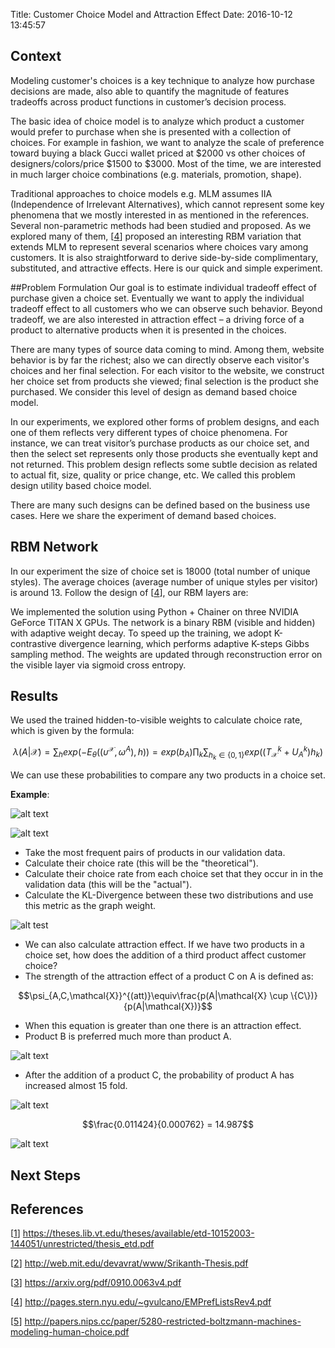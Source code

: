 Title: Customer Choice Model and Attraction Effect
Date: 2016-10-12 13:45:57

## Context
Modeling customer's choices is a key technique to analyze how purchase decisions are made, also able to quantify the magnitude of features tradeoffs across product functions in customer’s decision process.

The basic idea of choice model is to analyze which product a customer would prefer to purchase when she is presented with a collection of choices. For example in fashion, we want to analyze the scale of preference toward buying a black Gucci wallet priced at $2000 vs other choices of designers/colors/price $1500 to $3000. Most of the time, we are interested in much larger choice combinations (e.g. materials, promotion, shape). 

Traditional approaches to choice models e.g. MLM assumes IIA (Independence of Irrelevant Alternatives), which cannot represent some key phenomena that we mostly interested in as mentioned in the references. Several non-parametric methods had been studied and proposed. As we explored many of them, [[4]] proposed an interesting RBM variation that extends MLM to represent several scenarios where choices vary among customers. It is also straightforward to derive side-by-side complimentary, substituted, and attractive effects. Here is our quick and simple experiment.

##Problem Formulation
Our goal is to estimate individual tradeoff effect of purchase given a choice set. Eventually we want to apply the individual tradeoff effect to all customers who we can observe such behavior. Beyond tradeoff, we are also interested in attraction effect – a driving force of a product to alternative products when it is presented in the choices. 

There are many types of source data coming to mind. Among them, website behavior is by far the richest; also we can directly observe each visitor's choices and her final selection. For each visitor to the website, we construct her choice set from products she viewed; final selection is the product she purchased. We consider this level of design as demand based choice model. 

In our experiments, we explored other forms of problem designs, and each one of them reflects very different types of choice phenomena. For instance, we can treat visitor’s purchase products as our choice set, and then the select set represents only those products she eventually kept and not returned. This problem design reflects some subtle decision as related to actual fit, size, quality or price change, etc. We called this problem design utility based choice model. 

There are many such designs can be defined based on the business use cases. Here we share the experiment of demand based choices. 


## RBM Network
In our experiment the size of choice set is 18000 (total number of unique styles). The average choices (average number of unique styles per visitor) is around 13. Follow the design of [[4]], our RBM layers are:

We implemented the solution using Python + Chainer on three NVIDIA GeForce TITAN X GPUs.  The network is a binary RBM (visible and hidden) with adaptive weight decay.  To speed up the training, we adopt K-contrastive divergence learning, which performs adaptive K-steps Gibbs sampling method.  The weights are updated through reconstruction error on the visible layer via sigmoid cross entropy.

## Results
We used the trained hidden-to-visible weights to calculate choice rate, which is given by the formula:

$$\lambda(A|\mathcal{X}) = \displaystyle\sum_{h}exp(-E_{\theta}((\upsilon^{\mathcal{X}}, \omega^{A}), h)) = exp(b_{A})\displaystyle\prod_{k}\sum_{h_{k} \in \{0,1\}}exp((T_{\mathcal{X}}^k + U_{A}^k)h_{k})$$

We can use these probabilities to compare any two products in a choice set.

**Example**:

![alt text](/images/ysl_handbags.png "YSL")

![alt text](/images/ugly_handbag.png "Extreme Difference")


  - Take the most frequent pairs of products in our validation data.
  - Calculate their choice rate (this will be the "theoretical").
  - Calculate their choice rate from each choice set that they occur in in the validation data (this will be the "actual").
  - Calculate the KL-Divergence between these two distributions and use this metric as the graph weight.

![alt test](/images/graph.png "KLD-Graph")


  - We can also calculate attraction effect.  If we have two products in a choice set, how does the addition of a third product affect customer choice?
  - The strength of the attraction effect of a product C on A is defined as:

$$\psi_{A,C,\mathcal{X}}^{(att)}\equiv\frac{p(A|\mathcal{X} \cup \{C\})}{p(A|\mathcal{X})}$$

  - When this equation is greater than one there is an attraction effect.
  - Product B is preferred much more than product A.

![alt text](/images/pre_attraction.png "Before addition of attraction")

  - After the addition of a product C, the probability of product A has increased almost 15 fold.

![alt text](/images/post_attraction.png "Post attraction")

  $$\frac{0.011424}{0.000762} = 14.987$$

![alt text](/images/attraction_graph.png "Attraction graph")

## Next Steps

## References
[[1]] https://theses.lib.vt.edu/theses/available/etd-10152003-144051/unrestricted/thesis_etd.pdf

[[2]] http://web.mit.edu/devavrat/www/Srikanth-Thesis.pdf

[[3]] https://arxiv.org/pdf/0910.0063v4.pdf

[[4]] http://pages.stern.nyu.edu/~gvulcano/EMPrefListsRev4.pdf

[[5]] http://papers.nips.cc/paper/5280-restricted-boltzmann-machines-modeling-human-choice.pdf

[1]: https://theses.lib.vt.edu/theses/available/etd-10152003-144051/unrestricted/thesis_etd.pdf
[2]: http://web.mit.edu/devavrat/www/Srikanth-Thesis.pdf
[3]: https://arxiv.org/pdf/0910.0063v4.pdf
[4]: http://pages.stern.nyu.edu/~gvulcano/EMPrefListsRev4.pdf
[5]: http://papers.nips.cc/paper/5280-restricted-boltzmann-machines-modeling-human-choice.pdf
